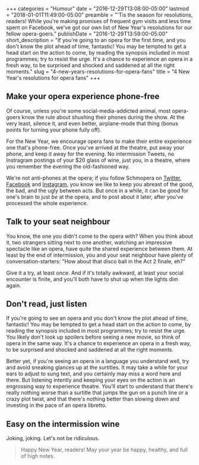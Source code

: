 +++
categories = "Humour"
date = "2016-12-29T13:08:00-05:00"
lastmod = "2018-01-01T11:49:00-05:00"
preamble = "'Tis the season for resolutions, readers! While you're making promises of frequent gym visits and less time spent on Facebook, we've got our own list of New Year's resolutions for our fellow opera-goers."
publishDate = "2016-12-29T13:59:00-05:00"
short_description = "If you&#039;re going to an opera for the first time, and you don&#039;t know the plot ahead of time, fantastic! You may be tempted to get a head start on the action to come, by reading the synopsis included in most programmes; try to resist the urge. It&#039;s a chance to experience an opera in a fresh way, to be surprised and shocked and saddened at all the right moments."
slug = "4-new-years-resolutions-for-opera-fans"
title = "4 New Year&#039;s resolutions for opera fans"
+++

## Make your opera experience phone-free

Of course, unless you're some social-media-addicted animal, most opera-goers know the rule about shushing their phones during the show. At the very least, silence it, and even better, airplane-mode that thing (bonus points for turning your phone fully off). 

For the New Year, we encourage opera fans to make their entire experience one that's phone-free. Once you've arrived at the theatre, put away your phone, and keep it away for the evening. No intermission Tweets, no Instragram postings of your $20 glass of wine, just you, in a theatre, where you remember the evening the old-fashioned way. 

We're not anti-phones at the opera; if you follow Schmopera on [Twitter](https://twitter.com/Schmopera), [Facebook](https://www.facebook.com/schmopera/) and [Instagram](https://www.instagram.com/schmopera/), you know we like to keep you abreast of the good, the bad, and the ugly between acts. But once in a while, it can be good for one's brain to just *be* at the opera, and to post about it later, after you've processed the whole experience.

## Talk to your seat neighbour

You know, the one you didn't come to the opera with? When you think about it, two strangers sitting next to one another, watching an impressive spectacle like an opera, have quite the shared experience between them. At least by the end of intermission, you and your seat neighbour have plenty of conversation-starters: "How about that disco ball in the Act 2 finale, eh?" 

Give it a try, at least once. And if it's totally awkward, at least your social encounter is finite, and you'll both have to shut up when the lights dim again.

## Don't read, just listen

If you're going to see an opera and you don't know the plot ahead of time, fantastic! You may be tempted to get a head start on the action to come, by reading the synopsis included in most programmes; try to resist the urge. You likely don't look up spoilers before seeing a new movie, so think of opera in the same way. It's a chance to experience an opera in a fresh way, to be surprised and shocked and saddened at all the right moments.

Better yet, if you're seeing an opera in a language you understand well, try and avoid sneaking glances up at the surtitles. It may take a while for your ears to adjust to sung text, and you certainly may miss a word here and there. But listening intently and keeping your eyes on the action is an engrossing way to experience theatre. You'll start to understand that there's really nothing worse than a surtitle that jumps the gun on a punch line or a crazy plot twist, and that there's nothing better than slowing down and investing in the pace of an opera libretto.

## Easy on the intermission wine

Joking, joking. Let's not be ridiculous.

>Happy New Year, readers! May your year be happy, healthy, and full of high notes.

